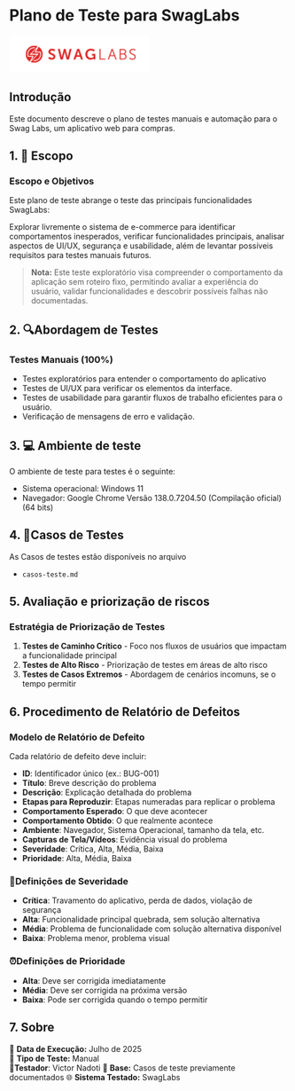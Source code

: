 # Plano de Teste para SwagLabs
![logo](https://github.com/vnadoti/manual-test-swaglabs/blob/main/evidencias/swag-labs.png)

## Introdução

Este documento descreve o plano de testes manuais e automação para o Swag Labs, um aplicativo web para compras.

## 1. 📄 Escopo

### Escopo e Objetivos
Este plano de teste abrange o teste das principais funcionalidades  SwagLabs:

Explorar livremente o sistema de e-commerce para identificar comportamentos inesperados, verificar funcionalidades principais, analisar aspectos de UI/UX, segurança e usabilidade, além de levantar possíveis requisitos para testes manuais futuros.

> **Nota:** Este teste exploratório visa compreender o comportamento da aplicação sem roteiro fixo, permitindo avaliar a experiência do usuário, validar funcionalidades e descobrir possíveis falhas não documentadas.

## 2. 🔍Abordagem de Testes

### Testes Manuais (100%)
- Testes exploratórios para entender o comportamento do aplicativo
- Testes de UI/UX para verificar os elementos da interface.
- Testes de usabilidade para garantir fluxos de trabalho eficientes para o usuário.
- Verificação de mensagens de erro e validação.

## 3. 💻 Ambiente de teste
O ambiente de teste para testes é o seguinte:

- Sistema operacional: Windows 11 
- Navegador: Google Chrome Versão 138.0.7204.50 (Compilação oficial) (64 bits)

## 4. 📑Casos de Testes

As Casos de testes estão disponíveis no arquivo
- `casos-teste.md`

## 5. Avaliação e priorização de riscos

### Estratégia de Priorização de Testes
1. **Testes de Caminho Crítico** - Foco nos fluxos de usuários que impactam a funcionalidade principal
2. **Testes de Alto Risco** - Priorização de testes em áreas de alto risco
3. **Testes de Casos Extremos** - Abordagem de cenários incomuns, se o tempo permitir

## 6. Procedimento de Relatório de Defeitos

### Modelo de Relatório de Defeito
Cada relatório de defeito deve incluir:
- **ID**: Identificador único (ex.: BUG-001)
- **Título**: Breve descrição do problema
- **Descrição**: Explicação detalhada do problema
- **Etapas para Reproduzir**: Etapas numeradas para replicar o problema
- **Comportamento Esperado**: O que deve acontecer
- **Comportamento Obtido**: O que realmente acontece
- **Ambiente**: Navegador, Sistema Operacional, tamanho da tela, etc.
- **Capturas de Tela/Vídeos**: Evidência visual do problema
- **Severidade**: Crítica, Alta, Média, Baixa
- **Prioridade**: Alta, Média, Baixa

### 🚨Definições de Severidade
- **Crítica**: Travamento do aplicativo, perda de dados, violação de segurança
- **Alta**: Funcionalidade principal quebrada, sem solução alternativa
- **Média**: Problema de funcionalidade com solução alternativa disponível
- **Baixa**: Problema menor, problema visual

### ⏰Definições de Prioridade
- **Alta**: Deve ser corrigida imediatamente
- **Média**: Deve ser corrigida na próxima versão
- **Baixa**: Pode ser corrigida quando o tempo permitir

## 7. Sobre
📅 **Data de Execução:** Julho de 2025  
🧪 **Tipo de Teste:** Manual  
👤**Testador**: Victor Nadoti
🧠 **Base:** Casos de teste previamente documentados
🌐 **Sistema Testado:** SwagLabs